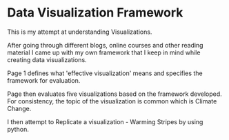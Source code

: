 # Data Visualization Framework

This is my  attempt at understanding Visualizations.

After going through different blogs, online courses and other reading material I came up with my own framework that I keep in mind while creating data visualizations.

Page 1 defines what 'effective visualization' means and specifies the framework for evaluation.

Page then evaluates five visualizations based on the framework developed. For consistency, the topic of the visualization is common which is Climate Change.

I then attempt to Replicate a visualization - Warming Stripes by using python.
